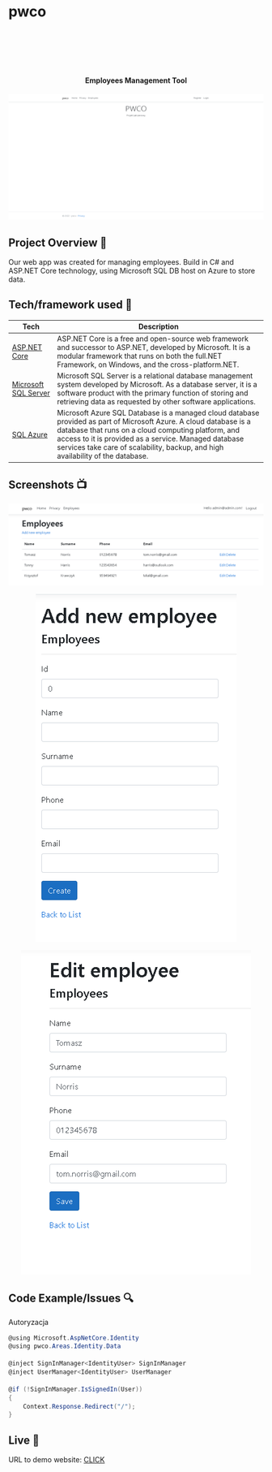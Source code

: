 # pwco<h1 align="center">

<br>

<br>

<br>

</h1>

<h4 align="center">Employees Management Tool</h4>

<p align="center">
  <img src="https://github.com/TheNFC/pwco/blob/master/screenshots/mainScreen.png"
      alt="Screenshot">
  </p>

## Project Overview 🎉
Our web app was created for managing employees. Build in C# and ASP.NET Core technology, using Microsoft SQL DB host on Azure to store data. 
## Tech/framework used 🔧

| Tech                                                    | Description                              |
| ------------------------------------------------------- | ---------------------------------------- |
| [ASP.NET Core](https://docs.microsoft.com/pl-pl/aspnet/core/introduction-to-aspnet-core?view=aspnetcore-6.0)                         | ASP.NET Core is a free and open-source web framework and successor to ASP.NET, developed by Microsoft. It is a modular framework that runs on both the full.NET Framework, on Windows, and the cross-platform.NET.    |
| [Microsoft SQL Server](https://docs.microsoft.com/en-us/sql/sql-server/?view=sql-server-ver15)                          | Microsoft SQL Server is a relational database management system developed by Microsoft. As a database server, it is a software product with the primary function of storing and retrieving data as requested by other software applications.  |
| [SQL Azure](https://azure.microsoft.com/en-us/services/load-balancer/?&ef_id=EAIaIQobChMIwIT2guCz9QIVStiyCh3XaQonEAAYASAAEgIRLvD_BwE:G:s&OCID=AID2200242_SEM_EAIaIQobChMIwIT2guCz9QIVStiyCh3XaQonEAAYASAAEgIRLvD_BwE:G:s&gclid=EAIaIQobChMIwIT2guCz9QIVStiyCh3XaQonEAAYASAAEgIRLvD_BwE)                           | Microsoft Azure SQL Database is a managed cloud database provided as part of Microsoft Azure. A cloud database is a database that runs on a cloud computing platform, and access to it is provided as a service. Managed database services take care of scalability, backup, and high availability of the database.   |


## Screenshots 📺

<p align="center">
    <img src="https://github.com/TheNFC/pwco/blob/master/screenshots/GeneralLook.png" alt="Screenshot">
</p>

<p align="center">
    <img src="https://github.com/TheNFC/pwco/blob/master/screenshots/AddEmployee.png" alt="Screenshot">
</p>

<p align="center">
    <img src="https://github.com/TheNFC/pwco/blob/master/screenshots/Edit.png" alt="Screenshot">
</p>

## Code Example/Issues 🔍
Autoryzacja
```C#
@using Microsoft.AspNetCore.Identity
@using pwco.Areas.Identity.Data

@inject SignInManager<IdentityUser> SignInManager
@inject UserManager<IdentityUser> UserManager

@if (!SignInManager.IsSignedIn(User))
{
    Context.Response.Redirect("/");
}
```
## Live 📍
URL to demo website: [CLICK](https://pwco20220113190332.azurewebsites.net/)

